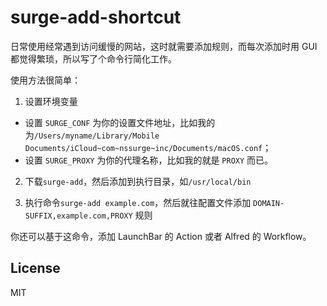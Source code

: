 # surge-add-shortcut

日常使用经常遇到访问缓慢的网站，这时就需要添加规则，而每次添加时用 GUI 都觉得繁琐，所以写了个命令行简化工作。

使用方法很简单：

1. 设置环境变量

- 设置 `SURGE_CONF` 为你的设置文件地址，比如我的为`/Users/myname/Library/Mobile Documents/iCloud~com~nssurge~inc/Documents/macOS.conf`；
- 设置 `SURGE_PROXY` 为你的代理名称，比如我的就是 `PROXY` 而已。

2. 下载`surge-add`，然后添加到执行目录，如`/usr/local/bin`

3. 执行命令`surge-add example.com`，然后就往配置文件添加 `DOMAIN-SUFFIX,example.com,PROXY` 规则

你还可以基于这命令，添加 LaunchBar 的 Action 或者 Alfred 的 Workflow。

## License
MIT
